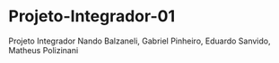 # Projeto-Integrador-01
Projeto Integrador Nando Balzaneli, Gabriel Pinheiro, Eduardo Sanvido, Matheus Polizinani
